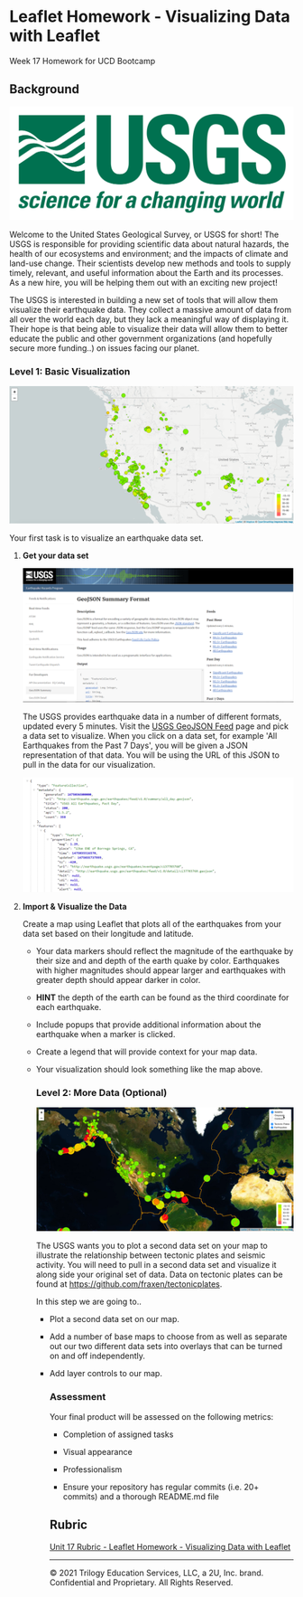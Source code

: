 

# Leaflet Homework - Visualizing Data with Leaflet

 Week 17 Homework for UCD Bootcamp

## Background

![1-Logo](Images\1-Logo.png)

Welcome to the United States Geological Survey, or USGS for short! The USGS is responsible for providing scientific data about natural hazards, the health of our ecosystems and environment; and the impacts of climate and land-use change. Their scientists develop new methods and tools to supply timely, relevant, and useful information about the Earth and its processes. As a new hire, you will be helping them out with an exciting new project!

The USGS is interested in building a new set of tools that will allow them visualize their earthquake data. They collect a massive amount of data from all over the world each day, but they lack a meaningful way of displaying it. Their hope is that being able to visualize their data will allow them to better educate the public and other government organizations (and hopefully secure more funding..) on issues facing our planet.

### Level 1: Basic Visualization

![2-BasicMap](Images\2-BasicMap.png)

Your first task is to visualize an earthquake data set.

1. **Get your data set**

   ![3-Data](Images\3-Data.png)

   The USGS provides earthquake data in a number of different formats, updated every 5 minutes. Visit the [USGS GeoJSON Feed](http://earthquake.usgs.gov/earthquakes/feed/v1.0/geojson.php) page and pick a data set to visualize. When you click on a data set, for example 'All Earthquakes from the Past 7 Days', you will be given a JSON representation of that data. You will be using the URL of this JSON to pull in the data for our visualization.

   ![4-JSON](Images\4-JSON.png)

2. **Import & Visualize the Data**

   Create a map using Leaflet that plots all of the earthquakes from your data set based on their longitude and latitude.

   * Your data markers should reflect the magnitude of the earthquake by their size and and depth of the earth quake by color. Earthquakes with higher magnitudes should appear larger and earthquakes with greater depth should appear darker in color.

   * **HINT** the depth of the earth can be found as the third coordinate for each earthquake.

   * Include popups that provide additional information about the earthquake when a marker is clicked.

   * Create a legend that will provide context for your map data.

   * Your visualization should look something like the map above.

     ### Level 2: More Data (Optional)

     ![5-Advanced](Images\5-Advanced.png)

     The USGS wants you to plot a second data set on your map to illustrate the relationship between tectonic plates and seismic activity. You will need to pull in a second data set and visualize it along side your original set of data. Data on tectonic plates can be found at <https://github.com/fraxen/tectonicplates>.

     In this step we are going to..

     * Plot a second data set on our map.

     * Add a number of base maps to choose from as well as separate out our two different data sets into overlays that can be turned on and off independently.

     * Add layer controls to our map.

       ### Assessment

       Your final product will be assessed on the following metrics:

       * Completion of assigned tasks

       * Visual appearance

       * Professionalism

       * Ensure your repository has regular commits (i.e. 20+ commits) and a thorough README.md file

       ## Rubric

       [Unit 17 Rubric - Leaflet Homework - Visualizing Data with Leaflet](https://docs.google.com/document/d/1h1iH67V7UKOitS6K3nRrnOYbx-3KwEDC6ZWzpzDKxLc/edit?usp=sharing)

       - - -

       © 2021 Trilogy Education Services, LLC, a 2U, Inc. brand. Confidential and Proprietary. All Rights Reserved.
